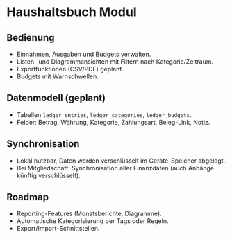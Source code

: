 # Haushaltsbuch Modul

## Bedienung
- Einnahmen, Ausgaben und Budgets verwalten.
- Listen- und Diagrammansichten mit Filtern nach Kategorie/Zeitraum.
- Exportfunktionen (CSV/PDF) geplant.
- Budgets mit Warnschwellen.

## Datenmodell (geplant)
- Tabellen `ledger_entries`, `ledger_categories`, `ledger_budgets`.
- Felder: Betrag, Währung, Kategorie, Zahlungsart, Beleg-Link, Notiz.

## Synchronisation
- Lokal nutzbar, Daten werden verschlüsselt im Geräte-Speicher abgelegt.
- Bei Mitgliedschaft: Synchronisation aller Finanzdaten (auch Anhänge künftig verschlüsselt).

## Roadmap
- Reporting-Features (Monatsberichte, Diagramme).
- Automatische Kategorisierung per Tags oder Regeln.
- Export/Import-Schnittstellen.

